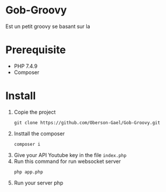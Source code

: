 # Gob-Groovy
Est un petit groovy se basant sur la

# Prerequisite
- PHP 7.4.9
- Composer

# Install
1. Copie the project
   ```
   git clone https://github.com/Oberson-Gael/Gob-Groovy.git
   ```
2. Insttall the composer
   ```
   composer i
   ```
4. Give your API Youtube key in the file `index.php`
5. Run this command for run websocket server
   ```
   php app.php
   ```
6. Run your server php